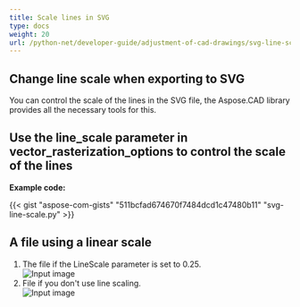 ```yaml
---
title: Scale lines in SVG
type: docs
weight: 20
url: /python-net/developer-guide/adjustment-of-cad-drawings/svg-line-scale/
---
```



## **Change line scale when exporting to SVG**

You can control the scale of the lines in the SVG file, the Aspose.CAD library provides all the necessary tools for this.

## **Use the line_scale parameter in vector_rasterization_options to control the scale of the lines**

**Example code:**

{{< gist "aspose-com-gists" "511bcfad674670f7484dcd1c47480b11" "svg-line-scale.py" >}}


## A file using a linear scale
1. The file if the LineScale parameter is set to 0.25.<br>
![Input image](/cad/_assets/guide/svg/line_scale_0.25.png)<br>
1. File if you don't use line scaling.<br>
![Input image](/cad/_assets/guide/svg/basic_options.png)<br>
